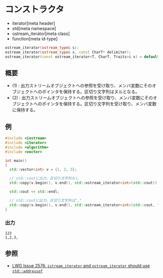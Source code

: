 # コンストラクタ
* iterator[meta header]
* std[meta namespace]
* ostream_iterator[meta class]
* function[meta id-type]

```cpp
ostream_iterator(ostream_type& s);                                       // (1)
ostream_iterator(ostream_type& s, const CharT* delimiter);               // (2)
ostream_iterator(const ostream_iterator<T, CharT, Traits>& x) = default; // (3)
```

## 概要
- (1) : 出力ストリームオブジェクトへの参照を受け取り、メンバ変数にそのオブジェクトへのポインタを保持する。区切り文字列はヌルとなる。
- (2) : 出力ストリームオブジェクトへの参照を受け取り、メンバ変数にそのオブジェクトへのポインタを保持する。区切り文字列を受け取り、メンバ変数に保持する。


## 例
```cpp example
#include <iostream>
#include <iterator>
#include <algorithm>
#include <vector>

int main()
{
  std::vector<int> v = {1, 2, 3};

  // std::coutに出力。区切り文字列なし
  std::copy(v.begin(), v.end(), std::ostream_iterator<int>(std::cout));

  std::cout << std::endl;

  // std::coutに出力。区切り文字列は","
  std::copy(v.begin(), v.end(), std::ostream_iterator<int>(std::cout, ","));
}
```

### 出力
```
123
1,2,3,
```

## 参照
- [LWG Issue 2576. `istream_iterator` and `ostream_iterator` should use `std::addressof`](https://wg21.cmeerw.net/lwg/issue2576)
